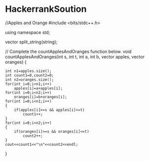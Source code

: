 # HackerrankSoution
//Apples and Orange
#include <bits/stdc++.h>

using namespace std;

vector<string> split_string(string);

// Complete the countApplesAndOranges function below.
void countApplesAndOranges(int s, int t, int a, int b, vector<int> apples, vector<int> oranges) {

    int n1=apples.size();
    int count1=0,count2=0;
    int n2=oranges.size();
    for(int i=0;i<n1;i++)
        apples[i]=a+apples[i];
    for(int i=0;i<n2;i++)
        oranges[i]=b+oranges[i];
    for(int i=0;i<n1;i++)
    {
        if(apples[i]>=s && apples[i]<=t)
            count1++;
    }
    for(int i=0;i<n2;i++)
    {
        if(oranges[i]>=s && oranges[i]<=t)
            count2++;
    }
    cout<<count1<<"\n"<<count2<<endl;
}
